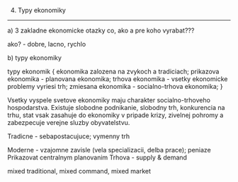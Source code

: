 4. Typy ekonomiky
-----------------

a) 3 zakladne ekonomicke otazky
	co, ako a pre koho vyrabat???

ako? - dobre, lacno, rychlo


b) typy ekonomiky

typy ekonomik
{
	ekonomika zalozena na zvykoch a tradiciach;
	prikazova ekonomika - planovana ekonomika;
	trhova ekonomika - vsetky ekonomicke problemy vyriesi trh;
	zmiesana ekonomika - socialno-trhova ekonomika;
}

Vsetky vyspele svetove ekonomiky maju charakter socialno-trhoveho hospodarstva.
Existuje slobodne podnikanie, slobodny trh, konkurencia na trhu, stat vsak zasahuje do ekonomiky v pripade krizy, zivelnej pohromy a zabezpecuje verejne sluzby obyvatelstvu.

Tradicne - sebapostacujuce; vymenny trh

Moderne - vzajomne zavisle (vela specializacii, delba prace); peniaze
Prikazovat centralnym planovanim
Trhova - supply & demand

mixed traditional, mixed command, mixed market
